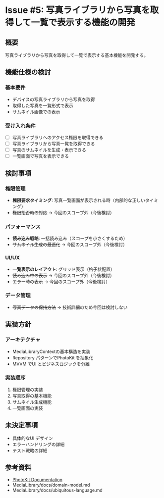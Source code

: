 # Issue #5: 写真ライブラリから写真を取得して一覧で表示する機能の開発

## 概要
写真ライブラリから写真を取得して一覧で表示する基本機能を開発する。

## 機能仕様の検討

### 基本要件
- デバイスの写真ライブラリから写真を取得
- 取得した写真を一覧形式で表示
- サムネイル画像での表示

### 受け入れ条件
- [ ] 写真ライブラリへのアクセス権限を取得できる
- [ ] 写真ライブラリから写真一覧を取得できる
- [ ] 写真のサムネイルを生成・表示できる
- [ ] 一覧画面で写真を表示できる

## 検討事項

### 権限管理
- **権限要求タイミング**: 写真一覧画面が表示される時（内部的な正しいタイミング）
- ~~権限拒否時の対応~~ → 今回のスコープ外（今後検討）

### パフォーマンス
- **読み込み戦略**: 一括読み込み（スコープを小さくするため）
- ~~サムネイル生成の最適化~~ → 今回のスコープ外（今後検討）

### UI/UX
- **一覧表示のレイアウト**: グリッド表示（格子状配置）
- ~~読み込み中の表示~~ → 今回のスコープ外（今後検討）
- ~~エラー時の表示~~ → 今回のスコープ外（今後検討）

### データ管理
- ~~写真データの保持方法~~ → 技術詳細のため今回は検討しない

## 実装方針

### アーキテクチャ
- MediaLibraryContextの基本構造を実装
- Repository パターンでPhotoKit を抽象化
- MVVM でUI とビジネスロジックを分離

### 実装順序
1. 権限管理の実装
2. 写真取得の基本機能
3. サムネイル生成機能
4. 一覧画面の実装

## 未決定事項
- 具体的なUI デザイン
- エラーハンドリングの詳細
- テスト戦略の詳細

## 参考資料
- [PhotoKit Documentation](https://developer.apple.com/documentation/photokit)
- MediaLibrary/docs/domain-model.md
- MediaLibrary/docs/ubiquitous-language.md